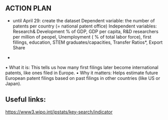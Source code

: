 ## ACTION PLAN
- until April 29: create the dataset
Dependent variable: the number of patents per country (= national patent office)
Independent variables: 
Research& Development % of GDP, GDP per capita, R&D researchers per million of peopel, Unemployment ( % of total labor force), first fillings, education, STEM graduates/capacities, Transfer Ratios*, Export Share

*
•	What it is: This tells us how many first filings later become international patents, like ones filed in Europe.
•	Why it matters: Helps estimate future European patent filings based on past filings in other countries (like US or Japan).


## Useful links:
https://www3.wipo.int/ipstats/key-search/indicator


